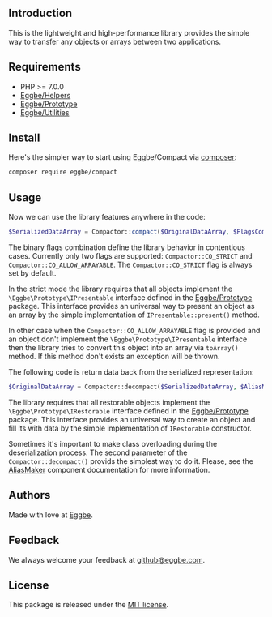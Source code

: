 ## Introduction
This is the lightweight and high-performance library provides the simple way 
to transfer any objects or arrays between two applications.


## Requirements
* PHP >= 7.0.0
* [Eggbe/Helpers](https://github.com/eggbe/helpers)
* [Eggbe/Prototype](https://github.com/eggbe/prototype)
* [Eggbe/Utilities](https://github.com/eggbe/utilities)


## Install
Here's the simpler way to start using Eggbe/Compact via [composer](http://getcomposer.org):

```bash
composer require eggbe/compact
```

## Usage
Now we can use the library features anywhere in the code:

```php
$SerializedDataArray = Compactor::compact($OriginalDataArray, $FlagsCombination);
```

The binary flags combination define the library behavior in contentious cases. 
Currently only two flags are supported: ```Compactor::CO_STRICT``` and ```Compactor::CO_ALLOW_ARRAYABLE```. 
The ```Compactor::CO_STRICT``` flag is always set by default.    

In the strict mode the library requires that all objects implement the ```\Eggbe\Prototype\IPresentable``` interface 
defined in the [Eggbe/Prototype](https://github.com/eggbe/prototype) package. This interface provides an universal way to present an object as an array 
by the simple implementation of ``IPresentable::present()`` method. 

In other case when the ```Compactor::CO_ALLOW_ARRAYABLE``` flag is provided and an object don't implement the ```\Eggbe\Prototype\IPresentable``` interface 
then the library tries to convert this object into an array via ```toArray()``` method. If this method don't exists an exception will be thrown.

The following code is return data back from the serialized representation:

```php
$OriginalDataArray = Compactor::decompact($SerializedDataArray, $AliasMaker);
```

The library requires that all restorable objects implement the ```\Eggbe\Prototype\IRestorable``` interface 
defined in the [Eggbe/Prototype](https://github.com/eggbe/prototype) package. This interface provides an universal way to create 
an object and fill its with data by the simple implementation of ```IRestorable``` constructor. 

Sometimes it's important to make class overloading during the deserialization process. The second parameter of the ```Compactor::decompact()``` provids the simplest way to do it. 
Please, see the [AliasMaker](https://github.com/eggbe/utilities) component documentation for more information.     

## Authors
Made with love at [Eggbe](http://eggbe.com).

## Feedback 
We always welcome your feedback at [github@eggbe.com](mailto:github@eggbe.com).


## License
This package is released under the [MIT license](https://github.com/eggbe/compact/blob/master/LICENSE).

